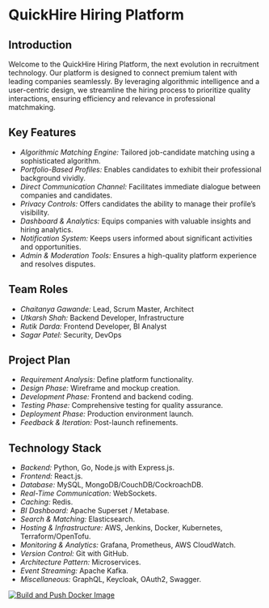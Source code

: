 # QuickHire Hiring Platform

## Introduction

Welcome to the QuickHire Hiring Platform, the next evolution in recruitment technology. Our platform is designed to connect premium talent with leading companies seamlessly. By leveraging algorithmic intelligence and a user-centric design, we streamline the hiring process to prioritize quality interactions, ensuring efficiency and relevance in professional matchmaking.

## Key Features

- *Algorithmic Matching Engine:* Tailored job-candidate matching using a sophisticated algorithm.
- *Portfolio-Based Profiles:* Enables candidates to exhibit their professional background vividly.
- *Direct Communication Channel:* Facilitates immediate dialogue between companies and candidates.
- *Privacy Controls:* Offers candidates the ability to manage their profile’s visibility.
- *Dashboard & Analytics:* Equips companies with valuable insights and hiring analytics.
- *Notification System:* Keeps users informed about significant activities and opportunities.
- *Admin & Moderation Tools:* Ensures a high-quality platform experience and resolves disputes.

## Team Roles

- *Chaitanya Gawande:* Lead, Scrum Master, Architect
- *Utkarsh Shah:* Backend Developer, Infrastructure
- *Rutik Darda:* Frontend Developer, BI Analyst
- *Sagar Patel:* Security, DevOps

## Project Plan

- *Requirement Analysis:* Define platform functionality.
- *Design Phase:* Wireframe and mockup creation.
- *Development Phase:* Frontend and backend coding.
- *Testing Phase:* Comprehensive testing for quality assurance.
- *Deployment Phase:* Production environment launch.
- *Feedback & Iteration:* Post-launch refinements.

## Technology Stack

- *Backend:* Python, Go, Node.js with Express.js.
- *Frontend:* React.js.
- *Database:* MySQL, MongoDB/CouchDB/CockroachDB.
- *Real-Time Communication:* WebSockets.
- *Caching:* Redis.
- *BI Dashboard:* Apache Superset / Metabase.
- *Search & Matching:* Elasticsearch.
- *Hosting & Infrastructure:* AWS, Jenkins, Docker, Kubernetes, Terraform/OpenTofu.
- *Monitoring & Analytics:* Grafana, Prometheus, AWS CloudWatch.
- *Version Control:* Git with GitHub.
- *Architecture Pattern:* Microservices.
- *Event Streaming:* Apache Kafka.
- *Miscellaneous:* GraphQL, Keycloak, OAuth2, Swagger.

[![Build and Push Docker Image](https://github.com/digital-nomads-se/QuickHire/actions/workflows/node.js.yml/badge.svg)](https://github.com/digital-nomads-se/QuickHire/actions/workflows/node.js.yml)
